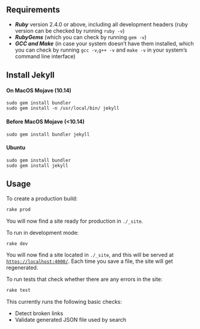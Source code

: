 ## Requirements

- ***Ruby*** version 2.4.0 or above, including all development headers (ruby version can be checked by running `ruby -v`)
- ***RubyGems*** (which you can check by running `gem -v`)
- ***GCC and Make*** (in case your system doesn’t have them installed, which you can check by running `gcc -v`,`g++ -v` and `make -v` in your system’s command line interface)

## Install Jekyll

#### On MacOS Mojave (10.14)

```shell
sudo gem install bundler
sudo gem install -n /usr/local/bin/ jekyll
```
#### Before MacOS Mojave (<10.14)

```shell
sudo gem install bundler jekyll
```

#### Ubuntu

```shell
sudo gem install bundler
sudo gem install jekyll
```

## Usage

To create a production build:

```bash
rake prod
```

You will now find a site ready for production in `./_site`.

To run in development mode:

```bash
rake dev
```

You will now find a site located in `./_site`,
and this will be served at [`https://localhost:4000/`](https://localhost:4000/).
Each time you save a file, the site will get regenerated.

To run tests that check whether there are any errors in the site:

```bash
rake test
```

This currently runs the following basic checks:

- Detect broken links
- Validate generated JSON file used by search
